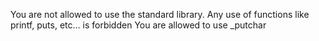 You are not allowed to use the standard library. Any use of functions like printf, puts, etc… is forbidden
You are allowed to use _putchar
